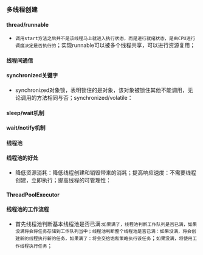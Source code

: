 ### 多线程创建
#### thread/runnable
+ `调用start方法之后并不是该线程马上就进入执行状态，而是进行就绪状态，是由CPU进行调度决定是否执行的`；实现runnable可以被多个线程共享，可以进行资源复用；
#### 线程间通信
#### synchronized关键字
+ synchronized对象锁，表明锁住的是对象，该对象被锁住其他不能调用，无论调用的方法相同与否；synchronized/volatile：
#### sleep/wait机制
#### wait/notify机制
#### 线程池
#### 线程池的好处
+ 降低资源消耗：降低线程创建和销毁带来的消耗；提高响应速度：不需要线程创建，立即执行；提高线程的可管理性：
#### ThreadPoolExecutor
#### 线程池的工作流程
+ 首先线程池判断基本线程池是否已满:`如果满了，线程池判断工作队列是否已满，如果没满将会将任务存储到工作队列当中；线程池判断整个线程池是否已满：如果没满，将会创建新的线程执行新的任务，如果满了：将会交给饱和策略执行该任务`；`如果没满，将使用工作线程执行任务`；
